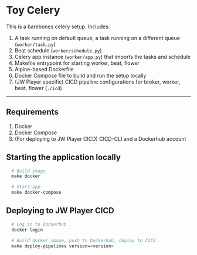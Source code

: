 # Toy Celery

This is a barebones celery setup. Includes:
1. A task running on default queue, a task running on a different queue (`worker/task.py`)
1. Beat schedule (`worker/schedule.py`)
1. Celery app instance (`worker/app.py`) that imports the tasks and schedule
1. Makefile entrypoint for starting worker, beat, flower
1. Alpine-based Dockerfile
1. Docker Compose file to build and run the setup locally
1. (JW Player specific) CICD pipeline configurations for broker, worker, beat, flower (`.cicd`)

-----------

## Requirements
1. Docker
1. Docker Compose
1. (For deploying to JW Player CICD) CICD-CLI and a Dockerhub account

## Starting the application locally
```bash
  # Build image
  make docker

  # Start app
  make docker-compose
```

## Deploying to JW Player CICD
```bash
  # Log in to Dockerhub
  docker login

  # Build docker image, push to Dockerhub, deploy to CICD
  make deploy-pipelines version=<version>
```
